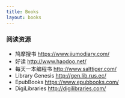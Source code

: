 ```yaml
---
title: Books
layout: books
---
```


### 阅读资源
* 鸠摩搜书 
https://www.jiumodiary.com/
* 好读 
http://www.haodoo.net/
* 每天一本编程书 
http://www.salttiger.com/
* Library Genesis
http://gen.lib.rus.ec/
* EpubBooks
https://www.epubbooks.com/
* DigiLibraries
http://digilibraries.com/